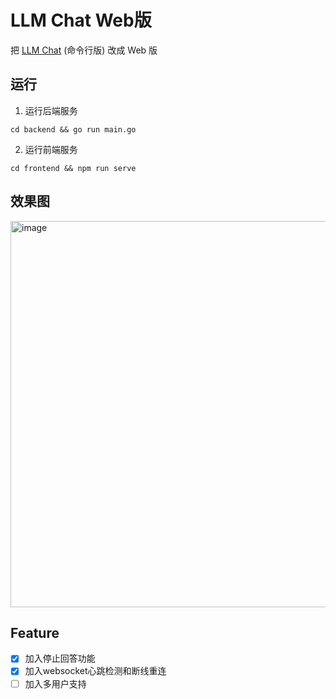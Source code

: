 # LLM Chat Web版

把 [LLM Chat](https://github.com/guobinqiu/llm-chat) (命令行版) 改成 Web 版

## 运行

1. 运行后端服务

```
cd backend && go run main.go
```

2. 运行前端服务

```
cd frontend && npm run serve
```

## 效果图

<img width="618" alt="image" src="https://github.com/user-attachments/assets/679cb2b7-775a-483f-b10d-0b1ba4359a8f" />

## Feature

- [x] 加入停止回答功能
- [x] 加入websocket心跳检测和断线重连
- [ ] 加入多用户支持
